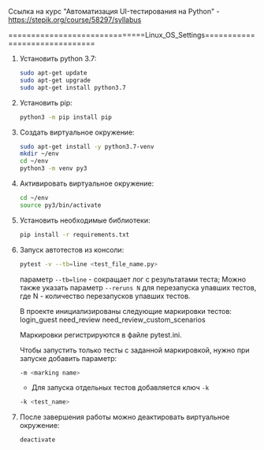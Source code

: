 Ссылка на курс "Автоматизация UI-тестирования на Python" - https://stepik.org/course/58297/syllabus


==============================Linux_OS_Settings==============================
1. Установить python 3.7:

	```bash
	sudo apt-get update
	sudo apt-get upgrade
	sudo apt-get install python3.7
	```

2. Установить pip:

	```bash
	python3 -m pip install pip
	```

3. Создать виртуальное окружение:

	```bash
	sudo apt-get install -y python3.7-venv
	mkdir ~/env
	cd ~/env
	python3 -m venv py3
	```

4. Активировать виртуальное окружение:

	```bash
	cd ~/env
	source py3/bin/activate
	```

5. Установить необходимые библиотеки:

	```bash
	pip install -r requirements.txt
	```
	
6. Запуск автотестов из консоли:

	```bash
	pytest -v --tb=line <test_file_name.py>
	```
	
	параметр `--tb=line` - сокращает лог с результатами теста;
	Можно также указать параметр `--reruns N` для перезапуска упавших тестов, где N - количество перезапусков упавших тестов.
	
	В проекте инициализированы следующие маркировки тестов:
	login_guest
	need_review
	need_review_custom_scenarios
	
	Маркировки регистрируются в файле pytest.ini.
	
	Чтобы запустить только тесты с заданной маркировкой, нужно при запуске добавить параметр:
	
	```bash
	-m <marking name>
	```
	
   - Для запуска отдельных тестов добавляется ключ `-k`

	```bash
	-k <test_name>
	```

7. После завершения работы можно деактировать виртуальное окружение:

	```bash
	deactivate
	```

	